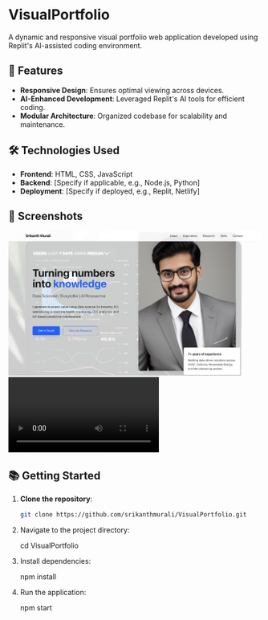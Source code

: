 # VisualPortfolio

A dynamic and responsive visual portfolio web application developed using Replit's AI-assisted coding environment.

## 🚀 Features

- **Responsive Design**: Ensures optimal viewing across devices.
- **AI-Enhanced Development**: Leveraged Replit's AI tools for efficient coding.
- **Modular Architecture**: Organized codebase for scalability and maintenance.

## 🛠️ Technologies Used

- **Frontend**: HTML, CSS, JavaScript
- **Backend**: [Specify if applicable, e.g., Node.js, Python]
- **Deployment**: [Specify if deployed, e.g., Replit, Netlify]

## 📸 Screenshots

![Home Page](Homepage.png)
![Portfolio Section](srikanthmurali3/VisualPortfolio/Visual_Portfolio_Demo.mov)

## 📚 Getting Started

1. **Clone the repository**:
   ```bash
   git clone https://github.com/srikanthmurali/VisualPortfolio.git

2. Navigate to the project directory:
   
   cd VisualPortfolio

3. Install dependencies:

   npm install
   
4. Run the application:

   npm start


